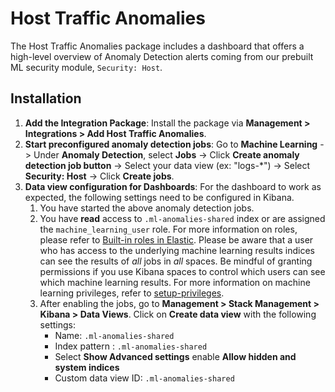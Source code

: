 # Host Traffic Anomalies
The Host Traffic Anomalies package includes a dashboard that offers a high-level overview of Anomaly Detection alerts coming from our prebuilt ML security module, `Security: Host`.

## Installation
1. **Add the Integration Package**: Install the package via **Management > Integrations > Add Host Traffic Anomalies**.
1. **Start preconfigured anomaly detection jobs**: Go to **Machine Learning** -> Under **Anomaly Detection**, select **Jobs** -> Click **Create anomaly detection job button** -> Select your data view (ex: "logs-*") -> Select **Security: Host** -> Click **Create jobs**.
1. **Data view configuration for Dashboards**: For the dashboard to work as expected, the following settings need to be configured in Kibana. 
    1. You have started the above anomaly detection jobs.
    1. You have **read** access to `.ml-anomalies-shared` index or are assigned the `machine_learning_user` role. For more information on roles, please refer to [Built-in roles in Elastic](https://www.elastic.co/guide/en/elasticsearch/reference/current/built-in-roles.html). Please be aware that a user who has access to the underlying machine learning results indices can see the results of _all_ jobs in _all_ spaces. Be mindful of granting permissions if you use Kibana spaces to control which users can see which machine learning results. For more information on machine learning privileges, refer to [setup-privileges](https://www.elastic.co/guide/en/machine-learning/current/setup.html#setup-privileges).
    1. After enabling the jobs, go to **Management > Stack Management > Kibana > Data Views**.  Click on **Create data view** with the following settings:
        - Name: `.ml-anomalies-shared`
        - Index pattern : `.ml-anomalies-shared`
        - Select **Show Advanced settings** enable **Allow hidden and system indices**
        - Custom data view ID: `.ml-anomalies-shared`